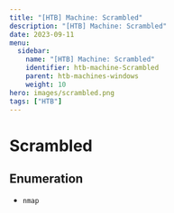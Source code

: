 ```yaml
---
title: "[HTB] Machine: Scrambled"
description: "[HTB] Machine: Scrambled"
date: 2023-09-11
menu:
  sidebar:
    name: "[HTB] Machine: Scrambled"
    identifier: htb-machine-Scrambled
    parent: htb-machines-windows
    weight: 10
hero: images/scrambled.png
tags: ["HTB"]
---
```


# Scrambled
## Enumeration
- `nmap`